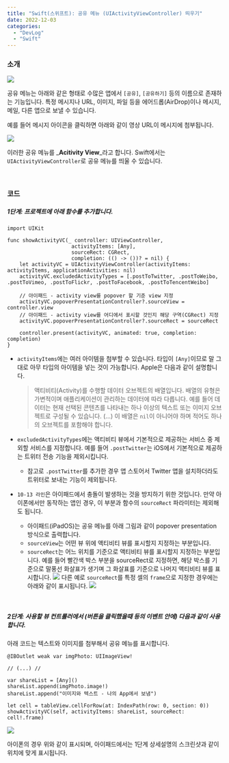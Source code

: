 ```yaml
---
title: "Swift(스위프트): 공유 메뉴 (UIActivityViewController) 띄우기"
date: 2022-12-03
categories: 
  - "DevLog"
  - "Swift"
---
```


### **소개**

 ![](/assets/img/wp-content/uploads/2022/12/IMG_9539.jpg)

공유 메뉴는 아래와 같은 형태로 수많은 앱에서 `[공유]`, `[공유하기]` 등의 이름으로 존재하는 기능입니다. 특정 메시지나 URL, 이미지, 파일 등을 에어드롭(AirDrop)이나 메시지, 메일, 다른 앱으로 보낼 수 있습니다.

예를 들어 메시지 아이콘을 클릭하면 아래와 같이 영상 URL이 메시지에 첨부됩니다.

 ![](/assets/img/wp-content/uploads/2022/12/IMG_51CBA484A86F-1.jpeg)

이러한 공유 메뉴를 _**Acitivity View**_라고 합니다. Swift에서는 `UIActivityViewController`로 공유 메뉴를 띄울 수 있습니다.

 

### **코드**

##### **1단계: 프로젝트에 아래 함수를 추가합니다.**

```
import UIKit

func showActivityVC(_ controller: UIViewController,
                     activityItems: [Any],
                     sourceRect: CGRect,
                     completion: (() -> ())? = nil) {
    let activityVC = UIActivityViewController(activityItems: activityItems, applicationActivities: nil)
    activityVC.excludedActivityTypes = [.postToTwitter, .postToWeibo, .postToVimeo, .postToFlickr, .postToFacebook, .postToTencentWeibo]
    
    // 아이패드 - activity view를 popover 할 기준 view 지정
    activityVC.popoverPresentationController?.sourceView = controller.view
    // 아이패드 - activity view를 어디에서 표시할 것인지 해당 구역(CGRect) 지정
    activityVC.popoverPresentationController?.sourceRect = sourceRect
    
    controller.present(activityVC, animated: true, completion: completion)
}

```

- `activityItems`에는 여러 아이템을 첨부할 수 있습니다. 타입이 `[Any]`이므로 말 그대로 아무 타입의 아이템을 넣는 것이 가능합니다. Apple은 다음과 같이 설명합니다.
    
    > 액티비티(Activity)를 수행할 데이터 오브젝트의 배열입니다. 배열의 유형은 가변적이며 애플리케이션이 관리하는 데이터에 따라 다릅니다. 예를 들어 데이터는 현재 선택된 콘텐츠를 나타내는 하나 이상의 텍스트 또는 이미지 오브젝트로 구성될 수 있습니다. (...) 이 배열은 `nil`이 아니어야 하며 적어도 하나의 오브젝트를 포함해야 합니다.
    
- `excludedActivityTypes`에는 액티비티 뷰에서 기본적으로 제공하는 서비스 중 제외할 서비스를 지정합니다. 예를 들어 `.postTwitter`는 iOS에서 기본적으로 제공하는 트위터 전송 기능을 제외시킵니다.
    - 참고로 `.postTwitter`를 추가한 경우 앱 스토어서 Twitter 앱을 설치하더라도 트위터로 보내는 기능이 제외됩니다.
- `10-13 라인`은 아이패드에서 충돌이 발생하는 것을 방지하기 위한 것입니다. 만약 아이폰에서만 동작하는 앱인 경우, 이 부분과 함수의 `sourceRect` 파라미터는 제외해도 됩니다.
    - 아이패드(iPadOS)는 공유 메뉴를 아래 그림과 같이 popover presentation 방식으로 출력합니다.
    - `sourceView`는 어떤 뷰 위에 액티비티 뷰를 표시할지 지정하는 부분입니다.
    - `sourceRect`는 어느 위치를 기준으로 액티비티 뷰를 표시할지 지정하는 부분입니다. 예를 들어 빨간색 박스 부분을 sourceRect로 지정하면, 해당 박스를 기준으로 말풍선 화살표가 생기며 그 화살표를 기준으로 나머지 액티비티 뷰를 표시합니다.  ![](/assets/img/wp-content/uploads/2022/12/IMG_37E8B4912C4B-1.jpeg) 다른 예로 `sourceRect`를 특정 셀의 `frame`으로 지정한 경우에는 아래와 같이 표시됩니다.  ![](/assets/img/wp-content/uploads/2022/12/IMG_FF73D7B22456-1.jpeg)

 

##### **2단계: 사용할 뷰 컨트롤러에서 (버튼을 클릭했을때 등의 이벤트 안에) 다음과 같이 사용합니다.**

아래 코드는 텍스트와 이미지를 첨부해서 공유 메뉴를 표시합니다.

```
@IBOutlet weak var imgPhoto: UIImageView!

// (...) //

var shareList = [Any]()
shareList.append(imgPhoto.image!)
shareList.append("이미지와 텍스트 - 나의 App에서 보냄")

let cell = tableView.cellForRow(at: IndexPath(row: 0, section: 0))
showActivityVC(self, activityItems: shareList, sourceRect: cell!.frame)
```

 ![](/assets/img/wp-content/uploads/2022/12/IMG_BF9B2B2E0412-1.jpeg)

아이폰의 경우 위와 같이 표시되며, 아이패드에서는 1단계 상세설명의 스크린샷과 같이 위치에 맞게 표시됩니다.
